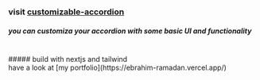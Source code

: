 ### visit [customizable-accordion](https://customizable-accordion.vercel.app/)
##### you can customiza your accordion with some basic UI and functionality 
<br/>
##### build with nextjs and tailwind
<br/>
have a look at [my portfolio](https://ebrahim-ramadan.vercel.app/)
